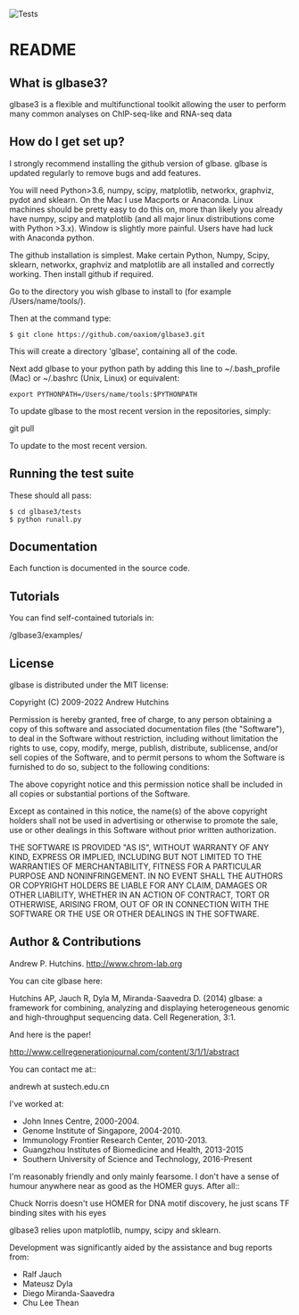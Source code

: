 ![Tests](https://github.com/oaxiom/glbase3/actions/workflows/tests.yml/badge.svg)

# README

## What is glbase3?

glbase3 is a flexible and multifunctional toolkit allowing the user to perform many common analyses on ChIP-seq-like and RNA-seq data

## How do I get set up?

I strongly recommend installing the github version of glbase. glbase is updated regularly to remove bugs and add features. 

You will need Python>3.6, numpy, scipy,  matplotlib, networkx, graphviz, pydot and sklearn. On the Mac I use Macports or Anaconda. Linux machines should be pretty easy to do this on, more than likely you already have numpy, scipy and matplotlib (and all major linux distributions come with Python >3.x). Window is slightly more painful. Users have had luck with Anaconda python.

The github installation is simplest. Make certain Python, Numpy, Scipy, sklearn, networkx, graphviz and matplotlib are all installed and correctly working. Then install github if required.

Go to the directory you wish glbase to install to (for example /Users/name/tools/).

Then at the command type:

```
$ git clone https://github.com/oaxiom/glbase3.git
```

This will create a directory 'glbase', containing all of the code.

Next add glbase to your python path by adding this line to ~/.bash_profile (Mac) or ~/.bashrc (Unix, Linux) or equivalent:

```
export PYTHONPATH=/Users/name/tools:$PYTHONPATH
```

To update glbase to the most recent version in the repositories, simply:

git pull

To update to the most recent version.

## Running the test suite

These should all pass:

```
$ cd glbase3/tests
$ python runall.py
```

## Documentation

Each function is documented in the source code.

## Tutorials

You can find self-contained tutorials in:

/glbase3/examples/

## License

glbase is distributed under the MIT license:

Copyright (C) 2009-2022 Andrew Hutchins
    
Permission is hereby granted, free of charge, to any person obtaining a copy of this software and associated documentation files (the "Software"), to deal in the Software without restriction, including without limitation the rights to use, copy, modify, merge, publish, distribute, sublicense, and/or sell copies of the Software, and to permit persons to whom the Software is furnished to do so, subject to the following conditions:
    
The above copyright notice and this permission notice shall be included in all copies or substantial portions of the Software.
    
Except as contained in this notice, the name(s) of the above copyright holders shall not be used in advertising or otherwise to promote the sale, use or other dealings in this Software without prior written authorization.
    
THE SOFTWARE IS PROVIDED "AS IS", WITHOUT WARRANTY OF ANY KIND, EXPRESS OR IMPLIED, INCLUDING BUT NOT LIMITED TO THE WARRANTIES OF MERCHANTABILITY, FITNESS FOR A PARTICULAR PURPOSE AND NONINFRINGEMENT. IN NO EVENT SHALL THE AUTHORS OR COPYRIGHT HOLDERS BE LIABLE FOR ANY CLAIM, DAMAGES OR OTHER LIABILITY, WHETHER IN AN ACTION OF CONTRACT, TORT OR OTHERWISE, ARISING FROM, OUT OF OR IN CONNECTION WITH THE SOFTWARE OR THE USE OR OTHER DEALINGS IN THE SOFTWARE.


## Author & Contributions

Andrew P. Hutchins. 
http://www.chrom-lab.org

You can cite glbase here:

Hutchins AP, Jauch R, Dyla M, Miranda-Saavedra D. (2014) glbase: a framework for combining, analyzing and displaying heterogeneous genomic and high-throughput sequencing data. Cell Regeneration, 3:1.

And here is the paper!

http://www.cellregenerationjournal.com/content/3/1/1/abstract

You can contact me at::
    

andrewh at sustech.edu.cn

    
I've worked at:
* John Innes Centre, 2000-2004.
* Genome Institute of Singapore, 2004-2010.
* Immunology Frontier Research Center, 2010-2013.
* Guangzhou Institutes of Biomedicine and Health, 2013-2015
* Southern University of Science and Technology, 2016-Present

I'm reasonably friendly and only mainly fearsome. I don't have a sense of humour anywhere near as good as the HOMER guys. After all::

Chuck Norris doesn't use HOMER for DNA motif discovery, he just scans TF binding sites with his eyes
    
glbase3 relies upon matplotlib, numpy, scipy and sklearn. 

Development was significantly aided by the assistance and bug reports from:

* Ralf Jauch 
* Mateusz Dyla
* Diego Miranda-Saavedra
* Chu Lee Thean
